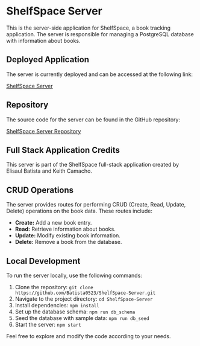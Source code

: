 # ShelfSpace Server

This is the server-side application for ShelfSpace, a book tracking application. The server is responsible for managing a PostgreSQL database with information about books.

## Deployed Application

The server is currently deployed and can be accessed at the following link:

[ShelfSpace Server](https://shelf-space-server-hn2d.onrender.com/)

## Repository

The source code for the server can be found in the GitHub repository:

[ShelfSpace Server Repository](https://github.com/Batista0523/ShelfSpace-Server)

## Full Stack Application Credits

This server is part of the ShelfSpace full-stack application created by Elisaul Batista and Keith Camacho.

## CRUD Operations

The server provides routes for performing CRUD (Create, Read, Update, Delete) operations on the book data. These routes include:

- **Create:** Add a new book entry.
- **Read:** Retrieve information about books.
- **Update:** Modify existing book information.
- **Delete:** Remove a book from the database.

## Local Development

To run the server locally, use the following commands:

1. Clone the repository: `git clone https://github.com/Batista0523/ShelfSpace-Server.git`
2. Navigate to the project directory: `cd ShelfSpace-Server`
3. Install dependencies: `npm install`
4. Set up the database schema: `npm run db_schema`
5. Seed the database with sample data: `npm run db_seed`
6. Start the server: `npm start`

Feel free to explore and modify the code according to your needs.
